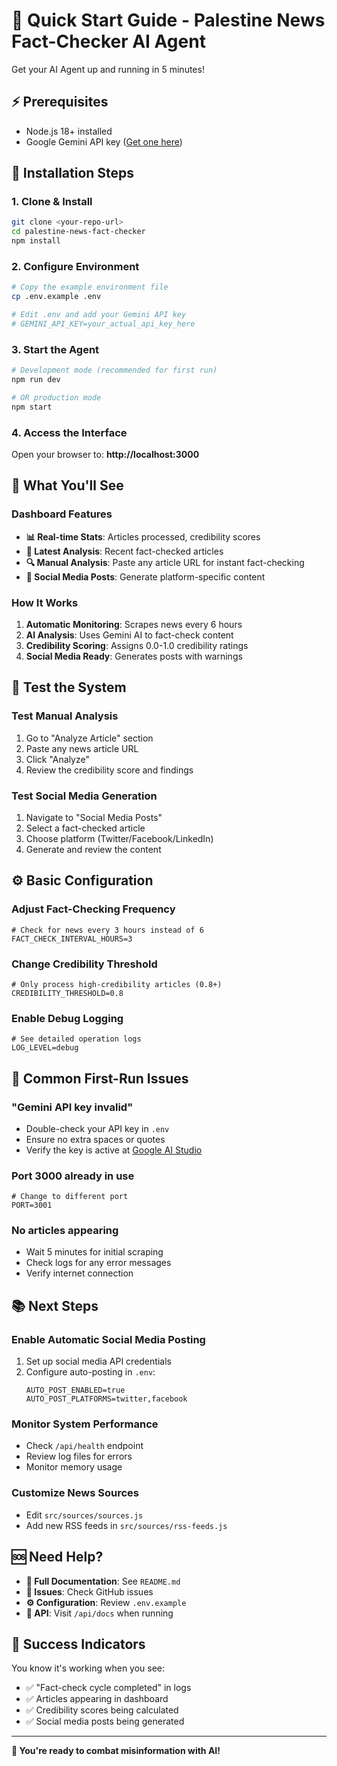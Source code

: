 # 🚀 Quick Start Guide - Palestine News Fact-Checker AI Agent

Get your AI Agent up and running in 5 minutes!

## ⚡ Prerequisites

- Node.js 18+ installed
- Google Gemini API key ([Get one here](https://aistudio.google.com/))

## 🔧 Installation Steps

### 1. Clone & Install
```bash
git clone <your-repo-url>
cd palestine-news-fact-checker
npm install
```

### 2. Configure Environment
```bash
# Copy the example environment file
cp .env.example .env

# Edit .env and add your Gemini API key
# GEMINI_API_KEY=your_actual_api_key_here
```

### 3. Start the Agent
```bash
# Development mode (recommended for first run)
npm run dev

# OR production mode
npm start
```

### 4. Access the Interface
Open your browser to: **http://localhost:3000**

## 🎯 What You'll See

### Dashboard Features
- **📊 Real-time Stats**: Articles processed, credibility scores
- **📰 Latest Analysis**: Recent fact-checked articles
- **🔍 Manual Analysis**: Paste any article URL for instant fact-checking
- **📱 Social Media Posts**: Generate platform-specific content

### How It Works
1. **Automatic Monitoring**: Scrapes news every 6 hours
2. **AI Analysis**: Uses Gemini AI to fact-check content
3. **Credibility Scoring**: Assigns 0.0-1.0 credibility ratings
4. **Social Media Ready**: Generates posts with warnings

## 🧪 Test the System

### Test Manual Analysis
1. Go to "Analyze Article" section
2. Paste any news article URL
3. Click "Analyze"
4. Review the credibility score and findings

### Test Social Media Generation
1. Navigate to "Social Media Posts"
2. Select a fact-checked article
3. Choose platform (Twitter/Facebook/LinkedIn)
4. Generate and review the content

## ⚙️ Basic Configuration

### Adjust Fact-Checking Frequency
```env
# Check for news every 3 hours instead of 6
FACT_CHECK_INTERVAL_HOURS=3
```

### Change Credibility Threshold
```env
# Only process high-credibility articles (0.8+)
CREDIBILITY_THRESHOLD=0.8
```

### Enable Debug Logging
```env
# See detailed operation logs
LOG_LEVEL=debug
```

## 🚨 Common First-Run Issues

### "Gemini API key invalid"
- Double-check your API key in `.env`
- Ensure no extra spaces or quotes
- Verify the key is active at [Google AI Studio](https://aistudio.google.com/)

### Port 3000 already in use
```env
# Change to different port
PORT=3001
```

### No articles appearing
- Wait 5 minutes for initial scraping
- Check logs for any error messages
- Verify internet connection

## 📚 Next Steps

### Enable Automatic Social Media Posting
1. Set up social media API credentials
2. Configure auto-posting in `.env`:
   ```env
   AUTO_POST_ENABLED=true
   AUTO_POST_PLATFORMS=twitter,facebook
   ```

### Monitor System Performance
- Check `/api/health` endpoint
- Review log files for errors
- Monitor memory usage

### Customize News Sources
- Edit `src/sources/sources.js`
- Add new RSS feeds in `src/sources/rss-feeds.js`

## 🆘 Need Help?

- **📖 Full Documentation**: See `README.md`
- **🐛 Issues**: Check GitHub issues
- **⚙️ Configuration**: Review `.env.example`
- **🔧 API**: Visit `/api/docs` when running

## 🎉 Success Indicators

You know it's working when you see:
- ✅ "Fact-check cycle completed" in logs
- ✅ Articles appearing in dashboard
- ✅ Credibility scores being calculated
- ✅ Social media posts being generated

---

**🚀 You're ready to combat misinformation with AI!** 